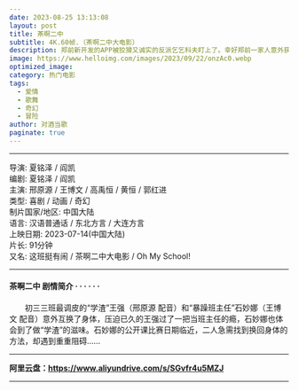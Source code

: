 ```yaml
---
date: 2023-08-25 13:13:08
layout: post
title: 茶啊二中
subtitle: 4K.60帧.（茶啊二中大电影）
description: 郑前新开发的APP被狡猾又诚实的反派乞乞科夫盯上了。幸好郑前一家人意外获得了超能力，姐姐会飞天，爸爸能隐身，爷爷不死术，妹妹力大无穷。郑前本指望家人们出手帮忙，一家人却常常出糗帮倒忙，虽强但傻的“超能力一家人”将如何对抗乞乞科夫，一场超能力VS钞能力的大战一触即发...
image: https://www.helloimg.com/images/2023/09/22/onzAc0.webp
optimized_image: 
category: 热门电影
tags:
  - 爱情
  - 歌舞
  - 奇幻
  - 冒险
author: 对酒当歌
paginate: true
---
```


---

导演: 夏铭泽 / 阎凯  
编剧: 夏铭泽 / 阎凯  
主演: 邢原源 / 王博文 / 高禹恒 / 黄恒 / 郭红进  
类型: 喜剧 / 动画 / 奇幻  
制片国家/地区: 中国大陆  
语言: 汉语普通话 / 东北方言 / 大连方言  
上映日期: 2023-07-14(中国大陆)  
片长: 91分钟  
又名: 这班挺有闹 / 茶啊二中大电影 / Oh My School!  

---

#### 茶啊二中 剧情简介 · · · · · ·

　　初三三班最调皮的“学渣”王强（邢原源 配音）和“暴躁班主任”石妙娜（王博文 配音）意外互换了身体，压迫已久的王强过了一把当班主任的瘾，石妙娜也体会到了做“学渣”的滋味。石妙娜的公开课比赛日期临近，二人急需找到换回身体的方法，却遇到重重阻碍……

---

**阿里云盘：<https://www.aliyundrive.com/s/SGvfr4u5MZJ>**

---
